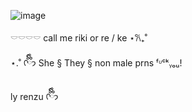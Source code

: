 
![image](https://github.com/user-attachments/assets/7cc3a2af-ba9d-4f09-8ced-808c8c689fd0)

𓎠𓎠𓎠𓎠 call me riki or re / ke  ⋆𐙚₊˚

⋆.˚ ᡣ𐭩ྀིྀི   She § They § non male prns ᶠᶸᶜᵏᵧₒᵤ! 

  ly renzu ᡣ𐭩ྀིྀི 
